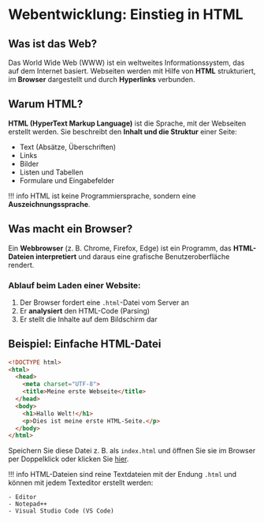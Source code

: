 # Webentwicklung: Einstieg in HTML

## Was ist das Web?

Das World Wide Web (WWW) ist ein weltweites Informationssystem, das auf dem Internet basiert. Webseiten werden mit Hilfe von **HTML** strukturiert, im **Browser** dargestellt und durch **Hyperlinks** verbunden.

## Warum HTML?

**HTML (HyperText Markup Language)** ist die Sprache, mit der Webseiten erstellt werden. Sie beschreibt den **Inhalt und die Struktur** einer Seite:

- Text (Absätze, Überschriften)
- Links
- Bilder
- Listen und Tabellen
- Formulare und Eingabefelder

!!! info
    HTML ist keine Programmiersprache, sondern eine **Auszeichnungssprache**.

## Was macht ein Browser?

Ein **Webbrowser** (z. B. Chrome, Firefox, Edge) ist ein Programm, das **HTML-Dateien interpretiert** und daraus eine grafische Benutzeroberfläche rendert.

### Ablauf beim Laden einer Website:
1. Der Browser fordert eine `.html`-Datei vom Server an
2. Er **analysiert** den HTML-Code (Parsing)
3. Er stellt die Inhalte auf dem Bildschirm dar

## Beispiel: Einfache HTML-Datei

```html
<!DOCTYPE html>
<html>
  <head>
    <meta charset="UTF-8">
    <title>Meine erste Webseite</title>
  </head>
  <body>
    <h1>Hallo Welt!</h1>
    <p>Dies ist meine erste HTML-Seite.</p>
  </body>
</html>
```

Speichern Sie diese Datei z. B. als `index.html` und öffnen Sie sie im Browser per Doppelklick oder klicken Sie [hier](../../../assets/html/hello-world.html).

!!! info
    HTML-Dateien sind reine Textdateien mit der Endung `.html` und können mit jedem Texteditor erstellt werden:
    
    - Editor 
    - Notepad++
    - Visual Studio Code (VS Code)
